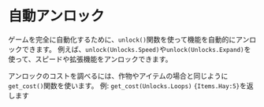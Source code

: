 # 自動アンロック
ゲームを完全に自動化するために、`unlock()`関数を使って機能を自動的にアンロックできます。
例えば、`unlock(Unlocks.Speed)`や`unlock(Unlocks.Expand)`を使って、スピードや拡張機能をアンロックできます。

アンロックのコストを調べるには、作物やアイテムの場合と同じように`get_cost()`関数を使います。
例:
`get_cost(Unlocks.Loops)`
`{Items.Hay:5}`を返します
